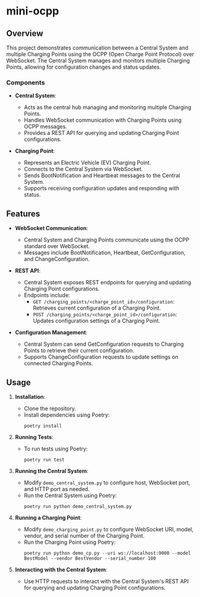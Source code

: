 # mini-ocpp

## Overview

This project demonstrates communication between a Central System and multiple Charging Points using the OCPP (Open Charge Point Protocol) over WebSocket. The Central System manages and monitors multiple Charging Points, allowing for configuration changes and status updates.

### Components

- **Central System**: 
  - Acts as the central hub managing and monitoring multiple Charging Points.
  - Handles WebSocket communication with Charging Points using OCPP messages.
  - Provides a REST API for querying and updating Charging Point configurations.

- **Charging Point**:
  - Represents an Electric Vehicle (EV) Charging Point.
  - Connects to the Central System via WebSocket.
  - Sends BootNotification and Heartbeat messages to the Central System.
  - Supports receiving configuration updates and responding with status.

## Features

- **WebSocket Communication**: 
  - Central System and Charging Points communicate using the OCPP standard over WebSocket.
  - Messages include BootNotification, Heartbeat, GetConfiguration, and ChangeConfiguration.

- **REST API**:
  - Central System exposes REST endpoints for querying and updating Charging Point configurations.
  - Endpoints include:
    - `GET /charging_points/<charge_point_id>/configuration`: Retrieves current configuration of a Charging Point.
    - `POST /charging_points/<charge_point_id>/configuration`: Updates configuration settings of a Charging Point.

- **Configuration Management**:
  - Central System can send GetConfiguration requests to Charging Points to retrieve their current configuration.
  - Supports ChangeConfiguration requests to update settings on connected Charging Points.

## Usage

1. **Installation**:
   - Clone the repository.
   - Install dependencies using Poetry:
     ```
     poetry install
     ```

2. **Running Tests**:
   - To run tests using Poetry:
     ```
     poetry run test
     ```

3. **Running the Central System**:
   - Modify `demo_central_system.py` to configure host, WebSocket port, and HTTP port as needed.
   - Run the Central System using Poetry:
     ```
     poetry run python demo_central_system.py
     ```

4. **Running a Charging Point**:
   - Modify `demo_charging_point.py` to configure WebSocket URI, model, vendor, and serial number of the Charging Point.
   - Run the Charging Point using Poetry:
     ```
     poetry run python demo_cp.py --uri ws://localhost:9000 --model BestModel --vendor BestVendor --serial_number 100
     ```

5. **Interacting with the Central System**:
   - Use HTTP requests to interact with the Central System's REST API for querying and updating Charging Point configurations.

